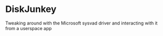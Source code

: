 # DiskJunkey
Tweaking around with the Microsoft sysvad driver and interacting with it from a userspace app
